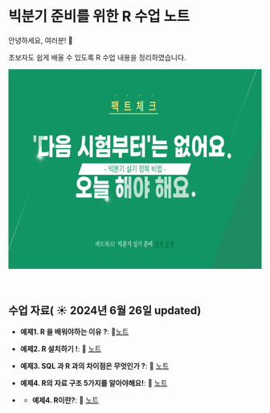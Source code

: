 # 빅분기 준비를 위한 R 수업 노트

안녕하세요, 여러분!  🌟

초보자도 쉽게 배울 수 있도록 R 수업 내용을 정리하였습니다.

<img src="https://github.com/DYNPARK/DY/blob/main/b4fcef6d5882a6cd8dc193817797cf5d4b74f653.png" width="600" height="400">

&nbsp;

## 수업 자료( ☀️ 2024년 6월 26일 updated)


- **예제1. R 을 배워야하는 이유 ?**:  📄[노트](https://www.notion.so/R-82d8003beeaa4511a9c6a02af397ae9d?pvs=4#a79c0592f88f411482b7ebcd1a6ffc9d)
  &nbsp;
  
- **예제2. R 설치하기 !**: 📄 [노트](https://www.notion.so/R-54be61df46434724a5a7d4f1370521cb)

- **예제3. SQL 과 R 과의 차이점은 무엇인가 ?**: 📄 [노트](https://www.notion.so/R-82d8003beeaa4511a9c6a02af397ae9d?pvs=4#c7b173f32d35453297242c40a0494148)

- **예제4. R의 자료 구조 5가지를 알아야해요!**: 📄 [노트](https://github.com/oracleyu01/R_class/blob/main/%E2%96%A3%20%EC%98%88%EC%A0%9C4.%20%20R%EC%9D%98%20%EC%9E%90%EB%A3%8C%20%EA%B5%AC%EC%A1%B0%205%EA%B0%80%EC%A7%80.txt)

- - **예제4. R이란?**: 📄 [노트](https://www.notion.so/R-82d8003beeaa4511a9c6a02af397ae9d?pvs=4#4334db9cf0b14469aceaa7a244a846a4)
